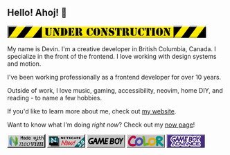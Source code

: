 ## Hello! Ahoj! 👋

![It's always under construction, btw](/assets/underconstruction.gif)

My name is Devin. I'm a creative developer in British Columbia, Canada. I specialize in the front of the frontend. I love working with design systems and motion.

I've been working professionally as a frontend developer for over 10 years.

Outside of work, I love music, gaming, accessibility, neovim, home DIY, and reading - to name a few hobbies.

If you'd like to learn more about me, check out [my website][wonderfulfrog].

Want to know what I'm doing _right now_? Check out my [now page][now]!

[![I love neovim!](/assets/neovim.gif "I love neovim!")](https://neovim.io/)
[![Memories of days gone by...](/assets/netscapenow30.gif "Memories of days gone by...")](https://en.wikipedia.org/wiki/Netscape_Navigator)
[![I love the Game Boy!](/assets/gameboy.png "I love the GameBoy!")](https://en.wikipedia.org/wiki/Game_Boy)
[![... and the Game Boy Color!](/assets/gbcolor.png "and also the GameBoy Color!")](https://en.wikipedia.org/wiki/Game_Boy_Color)
[![and my personal favourite the GameBoy Advance!](/assets/gbadvance.png "but my personal favourite is the Game Boy Advance!")](https://en.wikipedia.org/wiki/Game_Boy_Advance)

[wonderfulfrog]: https://wonderfulfrog.com
[now]: https://wonderfulfrog.com/now
